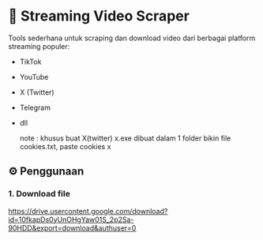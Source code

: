 # 🎥 Streaming Video Scraper

Tools sederhana untuk scraping dan download video dari berbagai platform streaming populer:

- TikTok  
- YouTube  
- X (Twitter)
- Telegram
- dll

  note : khusus buat X(twitter)
x.exe dibuat dalam 1 folder
bikin file cookies.txt, paste cookies x

## ⚙️ Penggunaan

### 1. Download file
https://drive.usercontent.google.com/download?id=10fkapDs0yUnOHgYaw01S_2p2Sa-90HDD&export=download&authuser=0

